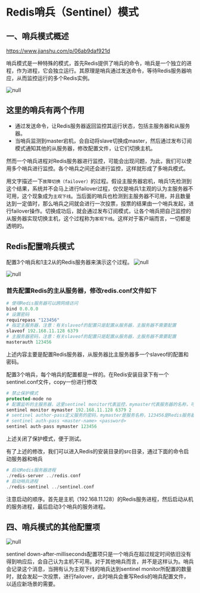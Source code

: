 # Redis哨兵（Sentinel）模式

## 一、哨兵模式概述

https://www.jianshu.com/p/06ab9daf921d

哨兵模式是一种特殊的模式，首先Redis提供了哨兵的命令，哨兵是一个独立的进程，作为进程，它会独立运行。其原理是哨兵通过发送命令，等待Redis服务器响应，从而监控运行的多个Redis实例。

![null](https://gitee.com/vikieq/my_pic/raw/master/uPic/2021/10/11/m_5c9e7504cbbe055e2ac553a1756940a9_r.png)

## 这里的哨兵有两个作用

- 通过发送命令，让Redis服务器返回监控其运行状态，包括主服务器和从服务器。
- 当哨兵监测到master宕机，会自动将slave切换成master，然后通过发布订阅模式通知其他的从服务器，修改配置文件，让它们切换主机。

然而一个哨兵进程对Redis服务器进行监控，可能会出现问题，为此，我们可以使用多个哨兵进行监控。各个哨兵之间还会进行监控，这样就形成了多哨兵模式。

用文字描述一下`故障切换（failover）`的过程。假设主服务器宕机，哨兵1先检测到这个结果，系统并不会马上进行failover过程，仅仅是哨兵1主观的认为主服务器不可用，这个现象成为`主观下线`。当后面的哨兵也检测到主服务器不可用，并且数量达到一定值时，那么哨兵之间就会进行一次投票，投票的结果由一个哨兵发起，进行failover操作。切换成功后，就会通过发布订阅模式，让各个哨兵把自己监控的从服务器实现切换主机，这个过程称为`客观下线`。这样对于客户端而言，一切都是透明的。

## Redis配置哨兵模式

配置3个哨兵和1主2从的Redis服务器来演示这个过程。
![null](https://gitee.com/vikieq/my_pic/raw/master/uPic/2021/10/11/m_f1d78b762ab7cbefa131996cb81c299a_r.png)

![null](https://gitee.com/vikieq/my_pic/raw/master/uPic/2021/10/11/m_fa63eeb1c12e28d2042a676d57a4c334_r.png)

### 首先配置Redis的主从服务器，修改redis.conf文件如下

```php
# 使得Redis服务器可以跨网络访问
bind 0.0.0.0
# 设置密码
requirepass "123456"
# 指定主服务器，注意：有关slaveof的配置只是配置从服务器，主服务器不需要配置
slaveof 192.168.11.128 6379
# 主服务器密码，注意：有关slaveof的配置只是配置从服务器，主服务器不需要配置
masterauth 123456
```

上述内容主要是配置Redis服务器，从服务器比主服务器多一个slaveof的配置和密码。

配置3个哨兵，每个哨兵的配置都是一样的。在Redis安装目录下有一个sentinel.conf文件，copy一份进行修改

```php
# 禁止保护模式
protected-mode no
# 配置监听的主服务器，这里sentinel monitor代表监控，mymaster代表服务器的名称，可以自定义，192.168.11.128代表监控的主服务器，6379代表端口，2代表只有两个或两个以上的哨兵认为主服务器不可用的时候，才会进行failover操作。
sentinel monitor mymaster 192.168.11.128 6379 2
# sentinel author-pass定义服务的密码，mymaster是服务名称，123456是Redis服务器密码
# sentinel auth-pass <master-name> <password>
sentinel auth-pass mymaster 123456
```

上述关闭了保护模式，便于测试。

有了上述的修改，我们可以进入Redis的安装目录的src目录，通过下面的命令启动服务器和哨兵

```php
# 启动Redis服务器进程
./redis-server ../redis.conf
# 启动哨兵进程
./redis-sentinel ../sentinel.conf
```

注意启动的顺序。首先是主机（192.168.11.128）的Redis服务进程，然后启动从机的服务进程，最后启动3个哨兵的服务进程。

## 四、哨兵模式的其他配置项

![null](https://gitee.com/vikieq/my_pic/raw/master/uPic/2021/10/11/m_900345f8e911bfa152b7703079fa8ecf_r.png)

sentinel down-after-milliseconds配置项只是一个哨兵在超过规定时间依旧没有得到响应后，会自己认为主机不可用。对于其他哨兵而言，并不是这样认为。哨兵会记录这个消息，当拥有认为主观下线的哨兵达到sentinel monitor所配置的数量时，就会发起一次投票，进行failover，此时哨兵会重写Redis的哨兵配置文件，以适应新场景的需要。